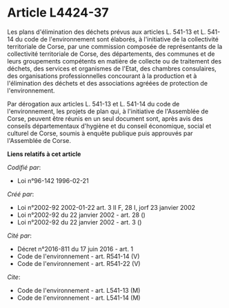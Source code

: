 # Article L4424-37

Les plans d'élimination des déchets prévus aux articles L. 541-13 et L. 541-14 du code de l'environnement sont élaborés, à
l'initiative de la collectivité territoriale de Corse, par une commission composée de représentants de la collectivité
territoriale de Corse, des départements, des communes et de leurs groupements compétents en matière de collecte ou de
traitement des déchets, des services et organismes de l'Etat, des chambres consulaires, des organisations professionnelles
concourant à la production et à l'élimination des déchets et des associations agréées de protection de l'environnement.

Par dérogation aux articles L. 541-13 et L. 541-14 du code de l'environnement, les projets de plan qui, à l'initiative de
l'Assemblée de Corse, peuvent être réunis en un seul document sont, après avis des conseils départementaux d'hygiène et du
conseil économique, social et culturel de Corse, soumis à enquête publique puis approuvés par l'Assemblée de Corse.

**Liens relatifs à cet article**

_Codifié par_:

  - Loi n°96-142 1996-02-21

_Créé par_:

  - Loi n°2002-92 2002-01-22 art. 3 II F, 28 I, jorf 23 janvier 2002
  - Loi n°2002-92 du 22 janvier 2002 - art. 28 ()
  - Loi n°2002-92 du 22 janvier 2002 - art. 3 ()

_Cité par_:

  - Décret n°2016-811 du 17 juin 2016 - art. 1
  - Code de l'environnement - art. R541-14 (V)
  - Code de l'environnement - art. R541-22 (V)

_Cite_:

  - Code de l'environnement - art. L541-13 (M)
  - Code de l'environnement - art. L541-14 (M)
